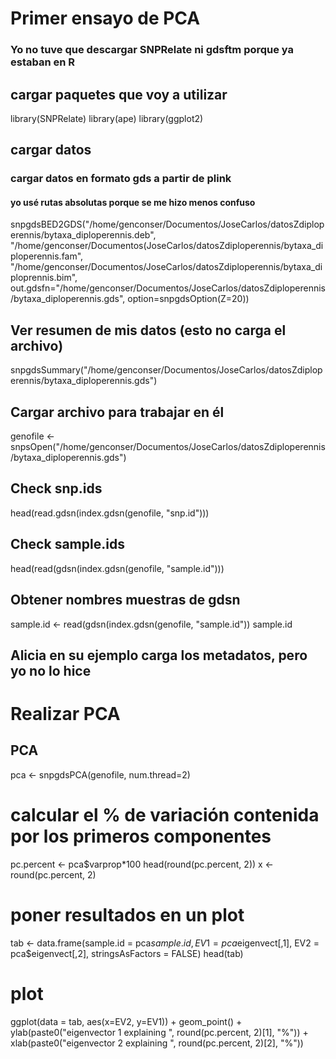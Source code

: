 # Primer ensayo de PCA

### Yo no tuve que descargar SNPRelate ni gdsftm porque ya estaban en R

## cargar paquetes que voy a utilizar
library(SNPRelate)
library(ape)
library(ggplot2)

## cargar datos
### cargar datos en formato gds a partir de plink
#### yo usé rutas absolutas porque se me hizo menos confuso
snpgdsBED2GDS("/home/genconser/Documentos/JoseCarlos/datosZdiploperennis/bytaxa_diploperennis.deb",
"/home/genconser/Documentos(JoseCarlos/datosZdiploperennis/bytaxa_diploperennis.fam",
"/home/genconser/Documentos/JoseCarlos/datosZdiploperennis/bytaxa_diploprennis.bim",
out.gdsfn="/home/genconser/Documentos/JoseCarlos/datosZdiploperennis/bytaxa_diploperennis.gds",
option=snpgdsOption(Z=20))

## Ver resumen de mis datos (esto no carga el archivo)
snpgdsSummary("/home/genconser/Documentos/JoseCarlos/datosZdiploperennis/bytaxa_diploperennis.gds")

## Cargar archivo para trabajar en él 
genofile <- snpsOpen("/home/genconser/Documentos/JoseCarlos/datosZdiploperennis/bytaxa_diploperennis.gds")

## Check snp.ids
head(read.gdsn(index.gdsn(genofile, "snp.id")))

## Check sample.ids
head(read(gdsn(index.gdsn(genofile, "sample.id")))

## Obtener nombres muestras de gdsn
sample.id <- read(gdsn(index.gdsn(genofile, "sample.id"))
sample.id

## Alicia en su ejemplo carga los metadatos, pero yo no lo hice

# Realizar PCA
## PCA
pca <- snpgdsPCA(genofile, num.thread=2)

# calcular el % de variación contenida por los primeros componentes
pc.percent <- pca$varprop*100
head(round(pc.percent, 2))
x <- round(pc.percent, 2)

# poner resultados en un plot 
tab <- data.frame(sample.id = pca$sample.id,
EV1 = pca$eigenvect[,1], 
EV2 = pca$eigenvect[,2],
stringsAsFactors = FALSE)
head(tab)

# plot
ggplot(data = tab, aes(x=EV2, y=EV1)) + geom_point() +
ylab(paste0("eigenvector 1 explaining ", round(pc.percent, 2)[1], "%")) +
xlab(paste0("eigenvector 2 explaining ", round(pc.percent, 2)[2], "%"))




































